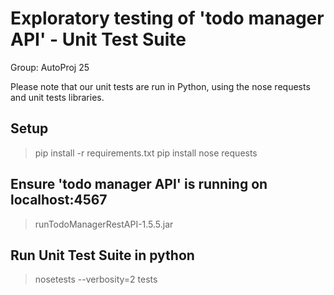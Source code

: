 
# Exploratory testing of 'todo manager API' - Unit Test Suite

Group: AutoProj 25
 
Please note that our unit tests are run in Python, using the nose requests and unit tests libraries.

## Setup
> pip install -r requirements.txt
> pip install nose requests

## Ensure 'todo manager API' is running on localhost:4567
> runTodoManagerRestAPI-1.5.5.jar

## Run Unit Test Suite in python
> nosetests --verbosity=2 tests    
